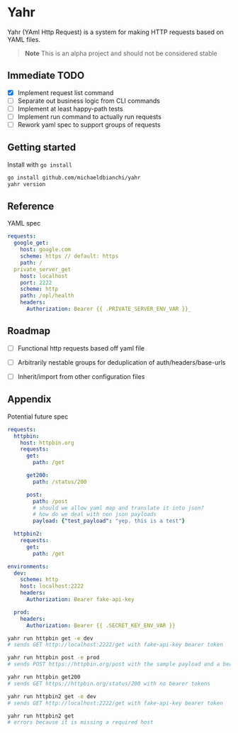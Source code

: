 # Yahr

Yahr (YAml Http Request) is a system for making HTTP requests based on YAML files.

> **Note**
> This is an alpha project and should not be considered stable

## Immediate TODO

* [x] Implement request list command
* [ ] Separate out business logic from CLI commands
* [ ] Implement at least happy-path tests
* [ ] Implement run command to actually run requests
* [ ] Rework yaml spec to support groups of requests

## Getting started

Install with `go install`

``` sh
go install github.com/michaeldbianchi/yahr
yahr version
```

## Reference

YAML spec

``` yaml
requests:
  google_get:
    host: google.com
    scheme: https // default: https
    path: /
  private_server_get
    host: localhost
    port: 2222
    scheme: http
    path: /opl/health
    headers:
      Authorization: Bearer {{ .PRIVATE_SERVER_ENV_VAR }}_
```

## Roadmap

* [ ] Functional http requests based off yaml file
* [ ] Arbitrarily nestable groups for deduplication of auth/headers/base-urls
* [ ] Inherit/import from other configuration files


## Appendix

Potential future spec

``` yaml
requests:
  httpbin:
    host: httpbin.org
    requests:
      get:
        path: /get

      get200:
        path: /status/200

      post:
        path: /post
        # should we allow yaml map and translate it into json?
        # how do we deal with non json payloads
        payload: {"test_payload": "yep. this is a test"}

  httpbin2:
    requests:
      get:
        path: /get

environments:
  dev:
    scheme: http
    host: localhost:2222
    headers:
      Authorization: Bearer fake-api-key

  prod:
    headers:
      Authorization: Bearer {{ .SECRET_KEY_ENV_VAR }}
```

``` sh
yahr run httpbin get -e dev
# sends GET http://localhost:2222/get with fake-api-key bearer token

yahr run httpbin post -e prod
# sends POST https://httpbin.org/post with the sample payload and a bearer token from the env var SECRET_KEY_ENV_VAR

yahr run httpbin get200
# sends GET https://httpbin.org/status/200 with no bearer tokens

yahr run httpbin2 get -e dev
# sends GET http://localhost:2222/get with fake-api-key bearer token

yahr run httpbin2 get
# errors because it is missing a required host
```

